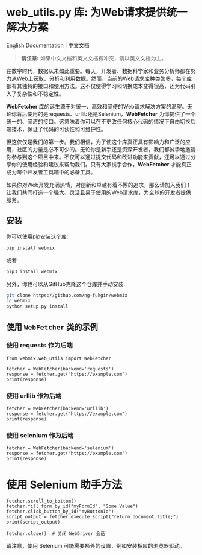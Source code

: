 
web\_utils.py 库: 为Web请求提供统一解决方案
===============================
[English Documentation](README.md) | [中文文档](README_CN.md)

> **请注意:**
> 如果中文文档和英文文档有冲突，请以英文文档为主。

在数字时代，数据从未如此重要。每天，开发者、数据科学家和业务分析师都在努力从Web上获取、分析和利用数据。然而，当前的Web请求库种类繁多，每个库都有其独特的接口和使用方法。这不仅使得学习和切换成本变得很高，还为代码引入了复杂性和不稳定性。

**WebFetcher** 库的诞生源于对统一、高效和简便的Web请求解决方案的渴望。无论你背后使用的是requests、urllib还是Selenium，**WebFetcher** 为你提供了一个统一的、简洁的接口。这意味着你可以在不更改任何核心代码的情况下自由切换后端技术，保证了代码的可读性和可维护性。

但这仅仅是我们的第一步。我们相信，为了使这个库真正具有影响力和广泛的应用，社区的力量是必不可少的。无论你是新手还是资深开发者，我们都诚挚地邀请你参与到这个项目中来。不仅可以通过提交代码和改进功能来贡献，还可以通过分享你的使用经验和建议来帮助我们。只有大家携手合作，**WebFetcher** 才能真正成为每个开发者工具箱中的必备工具。

如果你对Web开发充满热情，对创新和卓越有着不懈的追求，那么请加入我们！让我们共同打造一个强大、灵活且易于使用的Web请求库，为全球的开发者提供服务。



## 安装
你可以使用pip安装这个库:
```bash
pip install webmix
```
或者
```bash
pip3 install webmix
```
另外，你也可以从GitHub克隆这个仓库并手动安装:
```bash
git clone https://github.com/ng-fukgin/webmix
cd webmix
python setup.py install
```




使用 `WebFetcher` 类的示例
--------------------

### 使用 requests 作为后端
```
from webmix.web_utils import WebFetcher

fetcher = WebFetcher(backend='requests')
response = fetcher.get("https://example.com")
print(response)

```

### 使用 urllib 作为后端

```
fetcher = WebFetcher(backend='urllib')
response = fetcher.get("https://example.com")
print(response)
```

### 使用 selenium 作为后端
```
fetcher = WebFetcher(backend='selenium')
response = fetcher.get("https://example.com")
print(response)
```
# 使用 Selenium 助手方法
```
fetcher.scroll_to_bottom()
fetcher.fill_form_by_id("myFormId", "Some Value")
fetcher.click_button_by_id("myButtonId")
script_output = fetcher.execute_script("return document.title;")
print(script_output)

fetcher.close()  # 关闭 WebDriver 会话
```
请注意，使用 Selenium 可能需要额外的设置，例如安装相应的浏览器驱动。